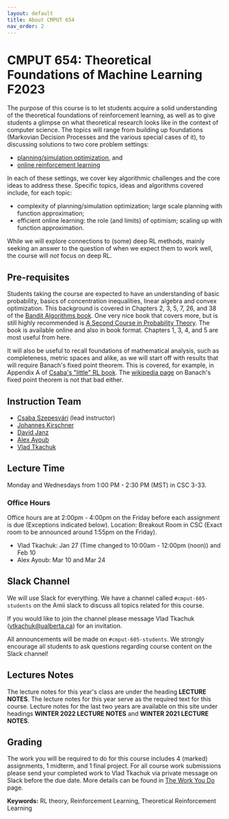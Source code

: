 ```yaml
---
layout: default
title: About CMPUT 654
nav_order: 2
---
```


# CMPUT 654: Theoretical Foundations of Machine Learning F2023

The purpose of this course is to let students acquire a solid understanding of the theoretical foundations of reinforcement learning, as well as to give students a glimpse on what theoretical research looks like in the context of computer science.
The topics will range from building up foundations (Markovian Decision Processes and the various special cases of it), to discussing solutions to two core problem settings:

- [planning/simulation optimization](/lecture-notes/planning-in-mdps), and
- [online reinforcement learning](/lecture-notes/online-rl)

In each of these settings, we cover key algorithmic challenges and the core ideas to address these. Specific topics, ideas and algorithms covered include, for each topic:

- complexity of planning/simulation optimization; large scale planning with function approximation;
- efficient online learning: the role (and limits) of optimism; scaling up with function approximation.

While we will explore connections to (some) deep RL methods, mainly seeking an answer to the question of when we expect them to work well, the course will *not* focus on deep RL.

## Pre-requisites
Students taking the course are expected to have an understanding of basic probability, basics of concentration inequalities, linear algebra and convex optimization. This background is covered in Chapters 2, 3, 5, 7, 26, and 38 of the [Bandit Algorithms book](https://tor-lattimore.com/downloads/book/book.pdf). One very nice book that covers more, but is still highly recommended is [A Second Course in Probability Theory](http://people.bu.edu/pekoz/A_Second_Course_in_Probability-Ross-Pekoz.pdf). The book is available online and also in book format. Chapters 1, 3, 4, and 5 are most useful from here.

It will also be useful to recall foundations of mathematical analysis, such as completeness, metric spaces and alike, as we will start off with results that will require Banach's fixed point theorem. This is covered, for example, in Appendix A of [Csaba's "little" RL book](https://sites.ualberta.ca/~szepesva/papers/RLAlgsInMDPs.pdf). The [wikipedia page](https://en.wikipedia.org/wiki/Banach_fixed-point_theorem) on Banach's fixed point theorem is not that bad either.

## Instruction Team
- [Csaba Szepesv&aacute;ri](https://sites.ualberta.ca/~szepesva)  (lead instructor)
- [Johannes Kirschner](https://johannes-kirschner.de/)
- [David Janz](http://djanz.org/research/)
- [Alex Ayoub](mailto:aayoub@ualberta.ca)
- [Vlad Tkachuk](mailto:vtkachuk@ualberta.ca)

## Lecture Time
Monday and Wednesdays from 1:00 PM - 2:30 PM (MST) in CSC 3-33.

### Office Hours
Office hours are at 2:00pm - 4:00pm on the Friday before each assignment is due (Exceptions indicated below). 
Location: Breakout Room in CSC (Exact room to be announced around 1:55pm on the Friday).

- Vlad Tkachuk: Jan 27 (Time changed to 10:00am - 12:00pm (noon)) and Feb 10
- Alex Ayoub: Mar 10 and Mar 24

<!-- ## Grading

The students will be graded on four problem sheets (with one warm-up sheet), worth 10% of the grade each, and a midterm worth 20%. The problem sheets and mid-term ought to take around 12 hours each to complete to a good standard. The remaining 40% of the grade will be awarded based on the quality of the final project. The students will likely need to spend at least 10 hours each week reading, thinking and writing in order to produce a good project.

## Weights and Deadlines

| Component  | Weight | Deadline |
|:-------------| :--------| :-------------------------|
| Assignment 1 | 10%    | January 29, 2023 11:55pm |
| Assignment 2 | 10%    | February 12, 2023 11:55pm |
| Midterm      | 20%    | February 26, 2023 11:55pm |
| Project (Proposal) | 10% | March 5, 2023 11:55pm |
| Assignment 3 | 10%    | March 12, 2023 11:55pm |
| Assignment 4 | 10%    | March 26, 2023 11:55pm |
| Project (Presentation) | 10% | April 11 and 12, 2023 (in class)|
| Project (Report) | 20% | April 18, 2023 11:55pm |
 -->



<!-- ## eClass
We will use eclass for assignment submissions. The link to join eClass can be found [here](https://eclass.srv.ualberta.ca/course/view.php?id=76687).
We will not use eClass for announcements and discussions. For these we will use Slack. -->

## Slack Channel
We will use Slack for everything.
We have a channel called `#cmput-605-students` on the Amii slack to discuss all topics related for this course. 
<!-- This channel is open to anyone who is on Amii slack. -->
If you would like to join the channel please message Vlad Tkachuk (vtkachuk@ualberta.ca) for an invitation.
<!-- For discussions related to marking, assignment schedule, etc. we have a second channel `#cmput653-private-discussion-w2022`, which is by invitation only. -->
<!-- The TAs will add anyone who is taking the course for credit to these slack channels. -->
All announcements will be made on `#cmput-605-students`.
We strongly encourage all students to ask questions regarding course content on the Slack channel!

<!-- ## Google Meet Information
The google meet information will be posted on the slack channel and on eClass.
This is relevant up to the point when teaching becomes in-person. -->

<!-- ## Grading Policies
Can be found on [eClass](https://eclass.srv.ualberta.ca/course/view.php?id=76687). -->

## Lectures Notes
The lecture notes for this year's class are under the heading **LECTURE NOTES**.
The lecture notes for this year serve as the required text for this course.
Lecture notes for the last two years are available on this site under headings **WINTER 2022 LECTURE NOTES** and **WINTER 2021 LECTURE NOTES**. 

## Grading
The work you will be required to do for this course includes 4 (marked) assignments, 1 midterm, and 1 final project.
For all course work submissions please send your completed work to Vlad Tkachuk via private message on Slack before the due date.
More details can be found in [The Work You Do](/pages/assignments) page.

<!-- ## Flipped Class
For the first three weeks, as mentioned above, we will follow a flipped class format:
Students coming to class are required to
- read the associated lecture notes and/or watch the lecture recordings
- prepare and vote on questions on the slack discussion channel

In class time will be spent on a
- quick review of the material
- discussing the most voted questions
- small group discussions of various topics -->

**Keywords:** RL theory, Reinforcement Learning, Theoretical Reinforcement Learning
